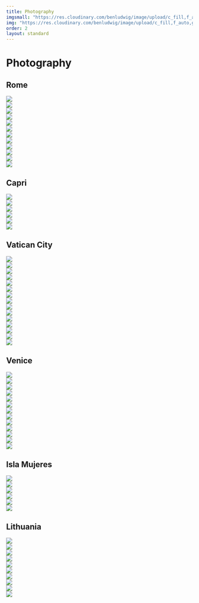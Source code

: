 ```yaml
---
title: Photography
imgsmall: "https://res.cloudinary.com/benludwig/image/upload/c_fill,f_auto,h_500,q_auto:best,w_1000/v1565232908/Rome/r5.jpg"
img: "https://res.cloudinary.com/benludwig/image/upload/c_fill,f_auto,g_center,h_1415,q_auto:best,w_1000/v1565232908/Rome/r5.jpg"
order: 2
layout: standard
---
```

<div class="page revealblock">
  <div class="type-column">
    <h1 class="centered">Photography</h1>
  </div>
  <div class="type-column">
    <h2 class="photography">Rome</h2>
  </div>
  <div class="carousel-container">
    <div class="carousel" data-flickity='{ "freeScroll": true, "imagesLoaded": true }'>
      <div class="carousel-cell"><img src="https://res.cloudinary.com/benludwig/image/upload/c_scale,f_auto,q_auto:best,w_1920/v1565232908/Rome/r5.jpg"></div>
      <div class="carousel-cell"><img src="https://res.cloudinary.com/benludwig/image/upload/c_scale,f_auto,q_auto:best,w_1920/v1565232905/Rome/r7.jpg"></div>
      <div class="carousel-cell"><img src="https://res.cloudinary.com/benludwig/image/upload/c_scale,f_auto,q_auto:best,w_1920/v1565232903/Rome/r8.jpg"></div>
      <div class="carousel-cell"><img src="https://res.cloudinary.com/benludwig/image/upload/c_scale,f_auto,q_auto:best,w_1920/v1565232897/Rome/r10.jpg"></div>
      <div class="carousel-cell"><img src="https://res.cloudinary.com/benludwig/image/upload/c_scale,f_auto,q_auto:best,w_1920/v1565232893/Rome/r9.jpg"></div>
      <div class="carousel-cell"><img src="https://res.cloudinary.com/benludwig/image/upload/c_scale,f_auto,q_auto:best,w_1920/v1565232885/Rome/r12.jpg"></div>
      <div class="carousel-cell"><img src="https://res.cloudinary.com/benludwig/image/upload/c_scale,f_auto,q_auto:best,w_1920/v1565232868/Rome/r4.jpg"></div>
      <div class="carousel-cell"><img src="https://res.cloudinary.com/benludwig/image/upload/c_scale,f_auto,q_auto:best,w_1920/v1565232867/Rome/r1.jpg"></div>
      <div class="carousel-cell"><img src="https://res.cloudinary.com/benludwig/image/upload/c_scale,f_auto,q_auto:best,w_1920/v1565232866/Rome/r6.jpg"></div>
      <div class="carousel-cell"><img src="https://res.cloudinary.com/benludwig/image/upload/c_scale,f_auto,q_auto:best,w_1920/v1565232857/Rome/r3.jpg"></div>
      <div class="carousel-cell"><img src="https://res.cloudinary.com/benludwig/image/upload/c_scale,f_auto,q_auto:best,w_1920/v1565232841/Rome/r2.jpg"></div>
      <div class="carousel-cell"><img src="https://res.cloudinary.com/benludwig/image/upload/c_scale,f_auto,q_auto:best,w_1920/v1565232837/Rome/r11.jpg"></div>
    </div>
  </div>
  <div class="type-column">
    <h2 class="photography">Capri</h2>
  </div>
  <div class="carousel-container">
    <div class="carousel" data-flickity='{ "freeScroll": true, "imagesLoaded": true }'>
      <div class="carousel-cell"><img src="https://res.cloudinary.com/benludwig/image/upload/c_scale,f_auto,q_auto:best,w_1920/v1565232224/Capri/c5.jpg"></div>
      <div class="carousel-cell"><img src="https://res.cloudinary.com/benludwig/image/upload/c_scale,f_auto,q_auto:best,w_1920/v1565232180/Capri/c2.jpg"></div>
      <div class="carousel-cell"><img src="https://res.cloudinary.com/benludwig/image/upload/c_scale,f_auto,q_auto:best,w_1920/v1565232179/Capri/c6.jpg"></div>
      <div class="carousel-cell"><img src="https://res.cloudinary.com/benludwig/image/upload/c_scale,f_auto,q_auto:best,w_1920/v1565232178/Capri/c3.jpg"></div>
      <div class="carousel-cell"><img src="https://res.cloudinary.com/benludwig/image/upload/c_scale,f_auto,q_auto:best,w_1920/v1565232174/Capri/c1.jpg"></div>
      <div class="carousel-cell"><img src="https://res.cloudinary.com/benludwig/image/upload/c_scale,f_auto,q_auto:best,w_1920/v1565232170/Capri/c4.jpg"></div>
    </div>
  </div>
  <div class="type-column">
    <h2 class="photography">Vatican City</h2>
  </div>
  <div class="carousel-container">
    <div class="carousel" data-flickity='{ "freeScroll": true, "imagesLoaded": true }'>
      <div class="carousel-cell"><img src="https://res.cloudinary.com/benludwig/image/upload/c_scale,f_auto,q_auto:best,w_1920/v1567798063/Vatican%20City/v1.jpg"></div>
      <div class="carousel-cell"><img src="https://res.cloudinary.com/benludwig/image/upload/c_scale,f_auto,q_auto:best,w_1920/v1567798034/Vatican%20City/v2.jpg"></div>
      <div class="carousel-cell"><img src="https://res.cloudinary.com/benludwig/image/upload/c_scale,f_auto,q_auto:best,w_1920/v1567798036/Vatican%20City/v3.jpg"></div>
      <div class="carousel-cell"><img src="https://res.cloudinary.com/benludwig/image/upload/c_scale,f_auto,q_auto:best,w_1920/v1567798081/Vatican%20City/v4.jpg"></div>
      <div class="carousel-cell"><img src="https://res.cloudinary.com/benludwig/image/upload/c_scale,f_auto,q_auto:best,w_1920/v1567800200/Vatican%20City/v5.jpg"></div>
      <div class="carousel-cell"><img src="https://res.cloudinary.com/benludwig/image/upload/c_scale,f_auto,q_auto:best,w_1920/v1567800166/Vatican%20City/v6.jpg"></div>
      <div class="carousel-cell"><img src="https://res.cloudinary.com/benludwig/image/upload/c_scale,f_auto,q_auto:best,w_1920/v1567798042/Vatican%20City/v7.jpg"></div>
      <div class="carousel-cell"><img src="https://res.cloudinary.com/benludwig/image/upload/c_scale,f_auto,q_auto:best,w_1920/v1567798028/Vatican%20City/v8.jpg"></div>
      <div class="carousel-cell"><img src="https://res.cloudinary.com/benludwig/image/upload/c_scale,f_auto,q_auto:best,w_1920/v1567800258/Vatican%20City/v9.jpg"></div>
      <div class="carousel-cell"><img src="https://res.cloudinary.com/benludwig/image/upload/c_scale,f_auto,q_auto:best,w_1920/v1567800277/Vatican%20City/v10.jpg"></div>
      <div class="carousel-cell"><img src="https://res.cloudinary.com/benludwig/image/upload/c_scale,f_auto,q_auto:best,w_1920/v1567797997/Vatican%20City/v11.jpg"></div>
      <div class="carousel-cell"><img src="https://res.cloudinary.com/benludwig/image/upload/c_scale,f_auto,q_auto:best,w_1920/v1567798078/Vatican%20City/v12.jpg"></div>
      <div class="carousel-cell"><img src="https://res.cloudinary.com/benludwig/image/upload/c_scale,f_auto,q_auto:best,w_1920/v1567798071/Vatican%20City/v13.jpg"></div>
      <div class="carousel-cell"><img src="https://res.cloudinary.com/benludwig/image/upload/c_scale,f_auto,q_auto:best,w_1920/v1567800291/Vatican%20City/v14.jpg"></div>
      <div class="carousel-cell"><img src="https://res.cloudinary.com/benludwig/image/upload/c_scale,f_auto,q_auto:best,w_1920/v1567798080/Vatican%20City/v15.jpg"></div>
    </div>
  </div>
  <div class="type-column">
    <h2 class="photography">Venice</h2>
  </div>
  <div class="carousel-container">
    <div class="carousel" data-flickity='{ "freeScroll": true, "imagesLoaded": true }'>
      <div class="carousel-cell"><img src="https://res.cloudinary.com/benludwig/image/upload/c_scale,f_auto,q_auto:best,w_1920/v1567801250/Venice/n1.jpg"></div>
      <div class="carousel-cell"><img src="https://res.cloudinary.com/benludwig/image/upload/c_scale,f_auto,q_auto:best,w_1920/v1567801285/Venice/n2.jpg"></div>
      <div class="carousel-cell"><img src="https://res.cloudinary.com/benludwig/image/upload/c_scale,f_auto,q_auto:best,w_1920/v1567801278/Venice/n3.jpg"></div>
      <div class="carousel-cell"><img src="https://res.cloudinary.com/benludwig/image/upload/c_scale,f_auto,q_auto:best,w_1920/v1567801299/Venice/n4.jpg"></div>
      <div class="carousel-cell"><img src="https://res.cloudinary.com/benludwig/image/upload/c_scale,f_auto,q_auto:best,w_1920/v1567801289/Venice/n5.jpg"></div>
      <div class="carousel-cell"><img src="https://res.cloudinary.com/benludwig/image/upload/c_scale,f_auto,q_auto:best,w_1920/v1567801278/Venice/n6.jpg"></div>
      <div class="carousel-cell"><img src="https://res.cloudinary.com/benludwig/image/upload/c_scale,f_auto,q_auto:best,w_1920/v1567801287/Venice/n7.jpg"></div>
      <div class="carousel-cell"><img src="https://res.cloudinary.com/benludwig/image/upload/c_scale,f_auto,q_auto:best,w_1920/v1567801314/Venice/n8.jpg"></div>
      <div class="carousel-cell"><img src="https://res.cloudinary.com/benludwig/image/upload/c_scale,f_auto,q_auto:best,w_1920/v1567801337/Venice/n9.jpg"></div>
      <div class="carousel-cell"><img src="https://res.cloudinary.com/benludwig/image/upload/c_scale,f_auto,q_auto:best,w_1920/v1567801330/Venice/n10.jpg"></div>
      <div class="carousel-cell"><img src="https://res.cloudinary.com/benludwig/image/upload/c_scale,f_auto,q_auto:best,w_1920/v1567801320/Venice/n11.jpg"></div>
      <div class="carousel-cell"><img src="https://res.cloudinary.com/benludwig/image/upload/c_scale,f_auto,q_auto:best,w_1920/v1567801341/Venice/n12.jpg"></div>
      <div class="carousel-cell"><img src="https://res.cloudinary.com/benludwig/image/upload/c_scale,f_auto,q_auto:best,w_1920/v1567801342/Venice/n13.jpg"></div>
    </div>
  </div>
  <div class="type-column">
    <h2 class="photography">Isla Mujeres</h2>
  </div>
  <div class="carousel-container">
    <div class="carousel" data-flickity='{ "freeScroll": true, "imagesLoaded": true }'>
      <div class="carousel-cell"><img src="https://res.cloudinary.com/benludwig/image/upload/c_scale,f_auto,q_auto:best,w_1920/v1565231946/Isla%20Mujeres/im3.jpg"></div>
      <div class="carousel-cell"><img src="https://res.cloudinary.com/benludwig/image/upload/c_scale,f_auto,q_auto:best,w_1920/v1565231941/Isla%20Mujeres/im7.jpg"></div>
      <div class="carousel-cell"><img src="https://res.cloudinary.com/benludwig/image/upload/c_crop,f_auto,g_center,h_1081,q_auto:best,w_1920/v1565231904/Isla%20Mujeres/im6.jpg"></div>
      <div class="carousel-cell"><img src="https://res.cloudinary.com/benludwig/image/upload/c_scale,f_auto,q_auto:best,w_1920/v1565231936/Isla%20Mujeres/im8.jpg"></div>
      <div class="carousel-cell"><img src="https://res.cloudinary.com/benludwig/image/upload/c_scale,f_auto,q_auto:best,w_1920/v1565231931/Isla%20Mujeres/im2.jpg"></div>
      <div class="carousel-cell"><img src="https://res.cloudinary.com/benludwig/image/upload/c_scale,f_auto,q_auto:best,w_1920/v1565231942/Isla%20Mujeres/im4.jpg"></div>
    </div>
  </div>
  <div class="type-column">
    <h2 class="photography">Lithuania</h2>
  </div>
  <div class="carousel-container">
    <div class="carousel" data-flickity='{ "freeScroll": true, "imagesLoaded": true }'>
      <div class="carousel-cell"><img src="https://res.cloudinary.com/benludwig/image/upload/c_scale,f_auto,q_auto:best,w_1920/v1567803182/Lithuania/l1.jpg"></div>
      <div class="carousel-cell"><img src="https://res.cloudinary.com/benludwig/image/upload/c_scale,f_auto,q_auto:best,w_1920/v1567802091/Lithuania/l2.jpg"></div>
      <div class="carousel-cell"><img src="https://res.cloudinary.com/benludwig/image/upload/c_scale,f_auto,q_auto:best,w_1920/v1567802085/Lithuania/l3.jpg"></div>
      <div class="carousel-cell"><img src="https://res.cloudinary.com/benludwig/image/upload/c_scale,f_auto,q_auto:best,w_1920/v1567803290/Lithuania/l4.jpg"></div>
      <div class="carousel-cell"><img src="https://res.cloudinary.com/benludwig/image/upload/c_scale,f_auto,q_auto:best,w_1920/v1567802158/Lithuania/l6.jpg"></div>
      <div class="carousel-cell"><img src="https://res.cloudinary.com/benludwig/image/upload/c_scale,f_auto,q_auto:best,w_1920/v1567802165/Lithuania/l7.jpg"></div>
      <div class="carousel-cell"><img src="https://res.cloudinary.com/benludwig/image/upload/c_scale,f_auto,q_auto:best,w_1920/v1567803358/Lithuania/l8.jpg"></div>
      <div class="carousel-cell"><img src="https://res.cloudinary.com/benludwig/image/upload/c_scale,f_auto,q_auto:best,w_1920/v1567803380/Lithuania/l9.jpg"></div>
      <div class="carousel-cell"><img src="https://res.cloudinary.com/benludwig/image/upload/c_scale,f_auto,q_auto:best,w_1920/v1567802155/Lithuania/l10.jpg"></div>
      <div class="carousel-cell"><img src="https://res.cloudinary.com/benludwig/image/upload/c_scale,f_auto,q_auto:best,w_1920/v1567802173/Lithuania/l11.jpg"></div>
    </div>
  </div>
</div>
